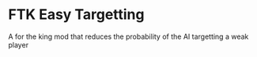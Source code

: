 # FTK Easy Targetting
 A for the king mod that reduces the probability of the AI targetting a weak player
